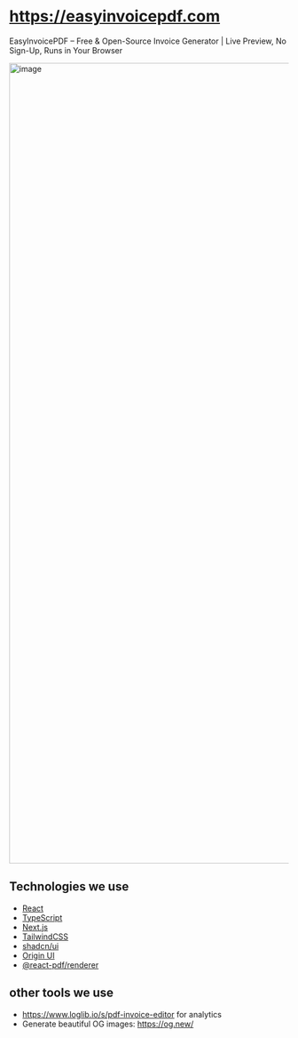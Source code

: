 # https://easyinvoicepdf.com

EasyInvoicePDF – Free & Open-Source Invoice Generator | Live Preview, No Sign-Up, Runs in Your Browser

<img width="1440" alt="image" src="https://github.com/user-attachments/assets/a8b14dbb-234d-4506-9f59-232750dec642" />

## Technologies we use

- [React](https://react.dev/)
- [TypeScript](https://www.typescriptlang.org/)
- [Next.js](https://nextjs.org/)
- [TailwindCSS](https://tailwindcss.com/)
- [shadcn/ui](https://ui.shadcn.com/)
- [Origin UI](https://originui.com/)
- [@react-pdf/renderer](https://github.com/diegomura/react-pdf)


## other tools we use

- https://www.loglib.io/s/pdf-invoice-editor for analytics
- Generate beautiful OG images: https://og.new/
